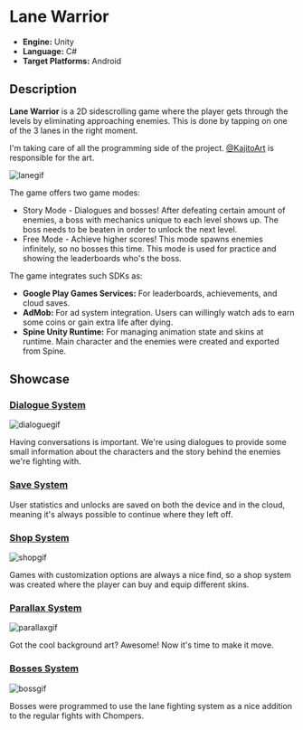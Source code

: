 # Lane Warrior

- **Engine:** Unity
- **Language:** C#
- **Target Platforms:** Android

## Description
**Lane Warrior** is a 2D sidescrolling game where the player gets through the levels by eliminating approaching enemies. This is done by tapping on one of the 3 lanes in the right moment.

I'm taking care of all the programming side of the project. [@KajitoArt](https://github.com/KajitoArt/) is responsible for the art.

![lanegif](https://user-images.githubusercontent.com/42221923/143774388-7021d6c5-4b03-41b2-8f9b-afacbdfc3522.gif)

The game offers two game modes:
- Story Mode - Dialogues and bosses! After defeating certain amount of enemies, a boss with mechanics unique to each level shows up. The boss needs to be beaten in order to unlock the next level.
- Free Mode - Achieve higher scores! This mode spawns enemies infinitely, so no bosses this time. This mode is used for practice and showing the leaderboards who's the boss.


The game integrates such SDKs as:
- **Google Play Games Services:** For leaderboards, achievements, and cloud saves.
- **AdMob:** For ad system integration. Users can willingly watch ads to earn some coins or gain extra life after dying.
- **Spine Unity Runtime:** For managing animation state and skins at runtime. Main character and the enemies were created and exported from Spine.

## Showcase
### [Dialogue System](https://github.com/YanguDev/Lane-Warrior/tree/main/DialogueSystem)
![dialoguegif](https://user-images.githubusercontent.com/42221923/143951062-47c03a24-f8c8-4d6c-a19a-bd3c87e3266f.gif)

Having conversations is important. We're using dialogues to provide some small information about the characters and the story behind the enemies we're fighting with.

### [Save System](https://github.com/YanguDev/Lane-Warrior/tree/main/SaveSystem)
User statistics and unlocks are saved on both the device and in the cloud, meaning it's always possible to continue where they left off.

### [Shop System](https://github.com/YanguDev/Lane-Warrior/tree/main/ShopSystem)
![shopgif](https://user-images.githubusercontent.com/42221923/143946313-5e8bbabb-d317-4254-a303-cd5bc1dcc1c2.gif)

Games with customization options are always a nice find, so a shop system was created where the player can buy and equip different skins.

### [Parallax System](https://github.com/YanguDev/Lane-Warrior/tree/main/ParallaxSystem)
![parallaxgif](https://user-images.githubusercontent.com/42221923/143954425-0ae79a5d-ee53-467f-b0f8-94c9fb8257c6.gif)

Got the cool background art? Awesome! Now it's time to make it move.

### [Bosses System](https://github.com/YanguDev/Lane-Warrior/tree/main/BossesSystem)
![bossgif](https://user-images.githubusercontent.com/42221923/143960503-736006f0-d402-423a-9169-dfc9cecdb9c7.gif)

Bosses were programmed to use the lane fighting system as a nice addition to the regular fights with Chompers.
